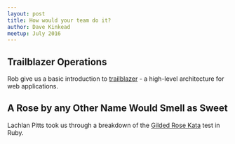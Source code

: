 ```yaml
---
layout: post
title: How would your team do it?
author: Dave Kinkead
meetup: July 2016
---
```


## Trailblazer Operations

Rob give us a basic introduction to [trailblazer](http://trailblazer.to/) - a high-level architecture for web applications.

## A Rose by any Other Name Would Smell as Sweet

Lachlan Pitts took us through a breakdown of the [Gilded Rose Kata](https://www.google.com.au/search?q=gilded+rose+ruby) test in Ruby. 
